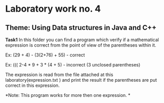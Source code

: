 # Laboratory work no. 4

## Theme: Using Data structures in Java and C++

**Task1**
In this folder you can find a program which verify if a mathematical expression is correct from the point of view of the parentheses within it.

Ex: (29 + 4) - (3(2+76) + 55) - correct 

Ex: ((( 2-4 * 9 + 3 * (4 + 5) - incorrect (3 unclosed parentheses)

The expression is read from the file attached at this laboratory(expression.txt ) and print the result if the parentheses are put correct in this expression.

*Note: This program works for more then one expression. *
